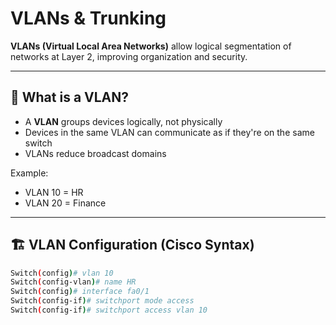 # VLANs & Trunking

**VLANs (Virtual Local Area Networks)** allow logical segmentation of networks at Layer 2, improving organization and security.

---

## 🧩 What is a VLAN?

- A **VLAN** groups devices logically, not physically
- Devices in the same VLAN can communicate as if they're on the same switch
- VLANs reduce broadcast domains

Example:
- VLAN 10 = HR
- VLAN 20 = Finance

---

## 🏗️ VLAN Configuration (Cisco Syntax)

```bash
Switch(config)# vlan 10
Switch(config-vlan)# name HR
Switch(config)# interface fa0/1
Switch(config-if)# switchport mode access
Switch(config-if)# switchport access vlan 10
